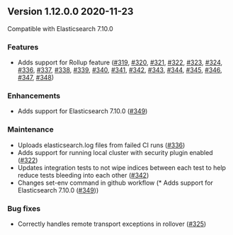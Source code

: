 ## Version 1.12.0.0 2020-11-23

Compatible with Elasticsearch 7.10.0

### Features

* Adds support for Rollup feature ([#319](https://github.com/opendistro-for-elasticsearch/index-management/pull/319), [#320](https://github.com/opendistro-for-elasticsearch/index-management/pull/320), [#321](https://github.com/opendistro-for-elasticsearch/index-management/pull/321), [#322](https://github.com/opendistro-for-elasticsearch/index-management/pull/322), [#323](https://github.com/opendistro-for-elasticsearch/index-management/pull/323), [#324](https://github.com/opendistro-for-elasticsearch/index-management/pull/324), [#336](https://github.com/opendistro-for-elasticsearch/index-management/pull/336), [#337](https://github.com/opendistro-for-elasticsearch/index-management/pull/337), [#338](https://github.com/opendistro-for-elasticsearch/index-management/pull/338), [#339](https://github.com/opendistro-for-elasticsearch/index-management/pull/339), [#340](https://github.com/opendistro-for-elasticsearch/index-management/pull/340), [#341](https://github.com/opendistro-for-elasticsearch/index-management/pull/341), [#342](https://github.com/opendistro-for-elasticsearch/index-management/pull/342), [#343](https://github.com/opendistro-for-elasticsearch/index-management/pull/343), [#344](https://github.com/opendistro-for-elasticsearch/index-management/pull/344), [#345](https://github.com/opendistro-for-elasticsearch/index-management/pull/345), [#346](https://github.com/opendistro-for-elasticsearch/index-management/pull/346), [#347](https://github.com/opendistro-for-elasticsearch/index-management/pull/347), [#348](https://github.com/opendistro-for-elasticsearch/index-management/pull/348))

### Enhancements

* Adds support for Elasticsearch 7.10.0 ([#349](https://github.com/opendistro-for-elasticsearch/index-management/pull/349))

### Maintenance

* Uploads elasticsearch.log files from failed CI runs ([#336](https://github.com/opendistro-for-elasticsearch/index-management/pull/336))
* Adds support for running local cluster with security plugin enabled ([#322](https://github.com/opendistro-for-elasticsearch/index-management/pull/322))
* Updates integration tests to not wipe indices between each test to help reduce tests bleeding into each other ([#342](https://github.com/opendistro-for-elasticsearch/index-management/pull/342))
* Changes set-env command in github workflow (* Adds support for Elasticsearch 7.10.0 ([#349](https://github.com/opendistro-for-elasticsearch/index-management/pull/349)))

### Bug fixes

* Correctly handles remote transport exceptions in rollover ([#325](https://github.com/opendistro-for-elasticsearch/index-management/pull/325))
